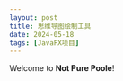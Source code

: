 ```yaml
---
layout: post
title: 思维导图绘制工具
date: 2024-05-18
tags: [JavaFX项目]
---
```

Welcome to **Not Pure Poole**! 
